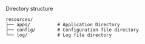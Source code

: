 Directory structure

```
resources/
├── apps/          # Application Directory
├── config/        # Configuration file directory
└── log/           # Log file directory
```
